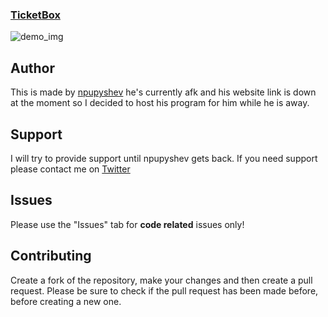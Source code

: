 ### [TicketBox](https://postpwn.github.io/ticketbox/) 
![demo_img](https://raw.githubusercontent.com/postpwn/ticketbox/gh-pages/img/TicketBox.jpg)

## Author

This is made by [npupyshev](https://twitter.com/npupyshev) he's currently afk 
and his website link is down at the moment so I decided to host his program for him while he is away.

## Support

I will try to provide support until npupyshev gets back. If you need support please contact me on [Twitter](https://twitter.com/post_pwn)

## Issues

Please use the "Issues" tab for **code related** issues only!

## Contributing

Create a fork of the repository, make your changes and then create a pull request.
Please be sure to check if the pull request has been made before, before creating a new one.
